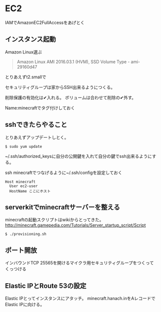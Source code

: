 # EC2

IAMでAmazonEC2FullAccessをあげとく

## インスタンス起動

Amazon Linux選ぶ

> Amazon Linux AMI 2016.03.1 (HVM), SSD Volume Type - ami-29160d47


とりあえずt2.smallで

セキュリティグループは家からSSH出来るようにつくる。

削除保護の有効化は✔入れる。
ボリュームは合わせて削除の✔外す。

Name:minecraftでタグ付けしておく

## sshできたらやること

とりあえずアップデートしとく。

```
$ sudo yum update
```

~/.ssh/authorized_keysに自分の公開鍵を入れて自分の鍵でssh出来るようにする。

ssh minecraftでつなげるように~/.ssh/configを設定しておく

```
Host minecraft
  User ec2-user
  HostName ここにホスト
```

## serverkitでminecraftサーバーを整える

minecraftの起動スクリプトはwikiからとってきた。
http://minecraft.gamepedia.com/Tutorials/Server_startup_script/Script

```
$ ./provisioning.sh
```

## ポート開放

インバウンドTCP 25565を開けるマイクラ用セキュリティグループをつくってくっつける

## Elastic IPとRoute 53の設定

Elastic IPとってインスタンスにアタッチ。
minecraft.hanach.inをAレコードでElastic IPに向ける。

